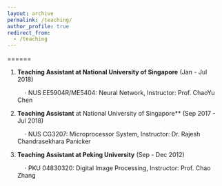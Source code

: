 ```yaml
---
layout: archive
permalink: /teaching/
author_profile: true
redirect_from:
  - /teaching
---
```


 

======

1) **Teaching Assistant at National University of Singapore** (Jan - Jul 2018)

   $\quad\cdot$ NUS EE5904R/ME5404: Neural Network, Instructor: Prof. ChaoYu Chen



2) **Teaching Assistant** at National University of Singapore** (Sep 2017 - Jul 2018)

   $\quad\cdot$ NUS CG3207: Microprocessor System, Instructor: Dr. Rajesh Chandrasekhara Panicker



3) **Teaching Assistant at Peking University** (Sep - Dec 2012)
   
   $\quad\cdot$ PKU 04830320: Digital Image Processing, Instructor: Prof. Chao Zhang

